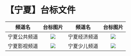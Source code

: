 # 【宁夏】台标文件
|频道名|台标图片|频道名|台标图片|
|:---:|:---:|:---:|:---:|
|宁夏公共频道|<img src="https://raw.githubusercontent.com/wanglindl/TVLogo/main/img/Ningxia1.png">|宁夏经济频道|<img src="https://raw.githubusercontent.com/wanglindl/TVLogo/main/img/Ningxia2.png">
|宁夏影视频道|<img src="https://raw.githubusercontent.com/wanglindl/TVLogo/main/img/Ningxia3.png">|宁夏少儿频道|<img src="https://raw.githubusercontent.com/wanglindl/TVLogo/main/img/Ningxia4.png">|

